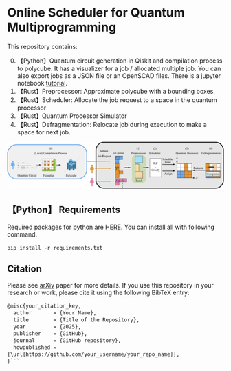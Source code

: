 # Online Scheduler for Quantum Multiprogramming
This repository contains:

0. 【Python】Quantum circuit generation in Qiskit and compilation process to polycube. It has a visualizer for a job / allocated multiple job. You can also export jobs as a JSON file or an OpenSCAD files. There is a jupyter notebook [tutorial](https://github.com/team-QMP/FTQMP-Scheduler/blob/main/python_examples/circuit_generation_and_compilation.ipynb).
1. 【Rust】Preprocessor: Approximate polycube with a bounding boxes.
2. 【Rust】Scheduler: Allocate the job request to a space in the quantum processor
3. 【Rust】Quantum Processor Simulator
4. 【Rust】Defragmentation: Relocate job during execution to make a space for next job.


![flow](https://github.com/team-QMP/FTQMP-Scheduler/blob/main/figs/QMP_flow.jpg)

## 【Python】 Requirements
Required packages for python are [HERE](https://github.com/team-QMP/FTQMP-Scheduler/blob/main/python_examples/requirements.txt). You can install all with following command.
```
pip install -r requirements.txt
```

<!-- ## Installation and usage -->

<!-- ## Examples -->

## Citation
Please see [arXiv]() paper for more details. If you use this repository in your research or work, please cite it using the following BibTeX entry:

```
@misc{your_citation_key,
  author       = {Your Name},
  title        = {Title of the Repository},
  year         = {2025},
  publisher    = {GitHub},
  journal      = {GitHub repository},
  howpublished = {\url{https://github.com/your_username/your_repo_name}},
}```